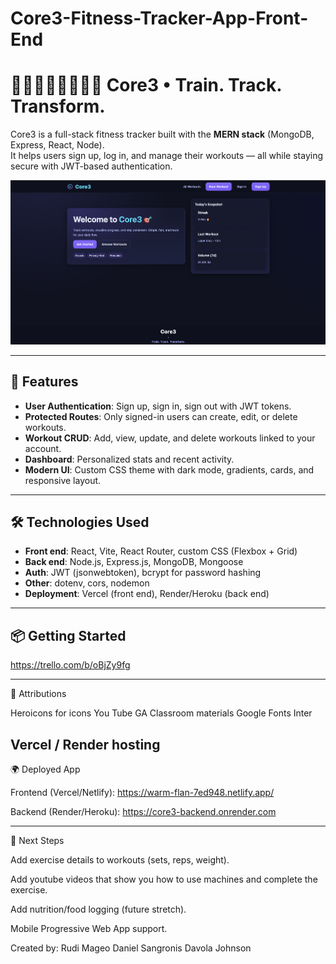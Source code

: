 # Core3-Fitness-Tracker-App-Front-End
# 🏋️‍♀️🚴🏾‍♂️🏃🏽‍♂️ Core3 • Train. Track. Transform.

Core3 is a full-stack fitness tracker built with the **MERN stack** (MongoDB, Express, React, Node).  
It helps users sign up, log in, and manage their workouts — all while staying secure with JWT-based authentication.

<p align="center">
  <img src="./core3-screenshot.png" alt="Core3 Landing Page Screenshot" width="800"/>
</p>

---

## 🚀 Features
- **User Authentication**: Sign up, sign in, sign out with JWT tokens.
- **Protected Routes**: Only signed-in users can create, edit, or delete workouts.
- **Workout CRUD**: Add, view, update, and delete workouts linked to your account.
- **Dashboard**: Personalized stats and recent activity.
- **Modern UI**: Custom CSS theme with dark mode, gradients, cards, and responsive layout.

---

## 🛠️ Technologies Used
- **Front end**: React, Vite, React Router, custom CSS (Flexbox + Grid)
- **Back end**: Node.js, Express.js, MongoDB, Mongoose
- **Auth**: JWT (jsonwebtoken), bcrypt for password hashing
- **Other**: dotenv, cors, nodemon
- **Deployment**: Vercel (front end), Render/Heroku (back end)

---

## 📦 Getting Started

https://trello.com/b/oBjZy9fg

---
🙌 Attributions

Heroicons
 for icons
You Tube 
GA Classroom materials
Google Fonts Inter

Vercel
 / Render
 hosting
---

🌍 Deployed App

Frontend (Vercel/Netlify): https://warm-flan-7ed948.netlify.app/

Backend (Render/Heroku): https://core3-backend.onrender.com

---
🧩 Next Steps

Add exercise details to workouts (sets, reps, weight).

Add youtube videos that show you how to use machines and complete the exercise.

Add nutrition/food logging (future stretch).

Mobile Progressive Web App support.

Created by: 
Rudi Mageo
Daniel Sangronis
Davola Johnson